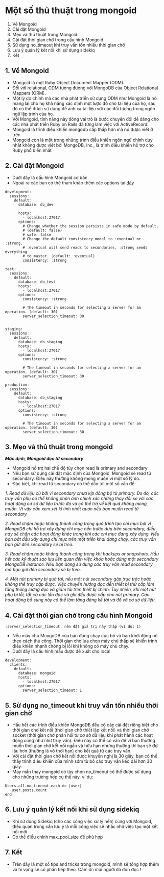 # Một số thủ thuật trong mongoid
1. Về Mongoid
2. Cài đặt Mongoid
3. Mẹo và thủ thuật trong Mongoid
4. Cài đặt thời gian chờ trong cấu hình Mongoid
5. Sử dụng no_timeout khi truy vấn tốn nhiều thời gian chờ
6. Lưu ý quản lý kết nối khi sử dụng sidekiq
7. Kết
## 1. Về Mongoid
-  Mongoid là một Ruby Object Document Mapper (ODM). 
-  Đối với relational, ODM tương đương với MongoDB của Object Relational Mappers (ORM). 
-  Một lý do chính mà các nhà phát triển sử dụng ODM như Mongoid là nó mang lại cho họ khả năng xác định một lược đồ cho tài liệu của họ, sau đó có thể được sử dụng để ánh xạ tài liệu với các đối tượng trong ngôn ngữ lập trình của họ. 
-  Với Mongoid, tính năng này đóng vai trò là bước chuyển đổi dễ dàng cho các nhà phát triển Ruby on Rails đã từng làm việc với ActiveRecord.
-  Mongoid là trình điều khiển mongodb cấp thấp hơn mà nó được viết ở trên
-  Mongoid còn là một trong những trình điều khiển ngôn ngữ chính duy nhất không được viết bởi MongoDB, Inc., là trình điều khiển hỗ trợ cho Ruby phổ biến nhất 
## 2. Cài đặt Mongoid
- Dưới đây là cấu hình Mongoid cơ bản 
- Ngoài ra các bạn có thể tham khảo thêm các options tại [đây](https://docs.mongodb.com/mongoid/current/tutorials/mongoid-configuration/)
```
development:
  sessions:
    default:
      database: db_dev

      hosts:
        - localhost:27017
      options:
        # Change whether the session persists in safe mode by default.
        # (default: false)
        # safe: false
        # Change the default consistency model to :eventual or :strong.
        # :eventual will send reads to secondaries, :strong sends everything
        # to master. (default: :eventual)
        consistency: :strong

test:
  sessions:
    default:
      database: db_test
      hosts:
        - localhost:27017
      options:
        consistency: :strong
        
        # The timeout in seconds for selecting a server for an operation. (default: 30)
        server_selection_timeout: 30


staging:
  sessions:
    default:
      database: db_staging
      hosts:
        - localhost:27017
      options:
        consistency: :strong
        
        # The timeout in seconds for selecting a server for an operation. (default: 30)
        server_selection_timeout: 30

production:
  sessions:
    default:
      database: db_staging
      hosts:
        - localhost:27017
      options:
        consistency: :strong
        
        # The timeout in seconds for selecting a server for an operation. (default: 30)
        server_selection_timeout: 30
```
## 3. Mẹo và thủ thuật trong mongoid
***Mặc định, Mongoid đọc từ secondary***
- Mongoid hỗ trợ hai chế độ tùy chọn read là primary and secondary
- Nếu bạn sử dụng cài đặt mặc định của Mongoid, Mongoid sẽ read từ secondary. Điều này thường không mong muốn vì một số lý do. 
- Đặc biệt, khi read từ secondary có thể dẫn tới một số vấn đề:

*1. Read dữ liệu cũ bởi vì secondary chưa kịp đồng bộ từ primary. Do đó, các truy vấn phụ có thể không phản ánh chính xác những thay đổi so với các hoạt động cơ sở dữ liệu trước đó và có thể trả về kết quả không mong muốn. Vì vậy cần xem xét kĩ tính nhất quán nếu bạn muốn read từ secondary*

*2. Read chậm hoặc không thành công trong quá trình tạo chỉ mục bởi vì MongoDB chỉ hỗ trợ xây dựng chỉ mục nền trước dựa trên secondary, điều này sẽ chặn các hoạt động khác trong khi các chỉ mục đang xây dựng. Nếu bạn bắt đầu xây dựng chỉ mục trên một triển khai đang chạy, các truy vấn bạn gửi đến secondary sẽ bị treo.*

*3. Read chậm hoặc không thành công trong khi backups or snapshots. Hầu hết các kỹ thuật sao lưu liên quan đến việc khóa hoặc dừng một secondary MongoDB instance. Nếu bạn đang sử dụng các truy vấn read secondary mà bạn gửi đến secondary sẽ bị treo.*

*4. Một nút primary bị quá tải, nếu một nút secondary gặp trục trặc hoặc không thể truy cập được. Việc chuyển hướng đọc đến thiết bị thứ cấp làm tăng thông lượng đọc và giảm tải trên thiết bị chính. Tuy nhiên, khi một nút phụ bị lỗi, tất cả các lần đọc và ghi đều được cấp cho nút primary. Các hoạt động bổ sung này có thể làm tăng đáng kể tải và đổ vỡ cơ sở dữ liệu.*
## 4. Cài đặt thời gian chờ trong cấu hình Mongoid
```
:server_selection_timeout: nên đặt giá trị này thấp (ví dụ: 1)
```

- Nếu máy chủ MongoDB của bạn đang chạy cục bộ và bạn khởi động nó theo cách thủ công. Thời gian chờ lựa chọn máy chủ thấp sẽ khiến trình điều khiển nhanh chóng bị lỗi khi không có máy chủ chạy.
- Dưới đây là cấu hình mẫu được đề xuất cho local:
```
development:
  clients:
    default:
      database: mongoid
      hosts:
        - localhost:27017
      options:
        server_selection_timeout: 1
```
## 5. Sử dụng no_timeout khi truy vấn tốn nhiều thời gian chờ
- Hầu hết các trình điều khiển MongoDB đều có các cài đặt riêng biệt cho thời gian chờ kết nối (thời gian chờ thiết lập kết nối) và thời gian chờ socket (thời gian chờ phản hồi từ cơ sở dữ liệu khi phát hành các hoạt động cũng như như truy vấn). Điều này có thể có vấn đề vì bạn thường muốn thời gian chờ kết nối ngắn và hữu hạn nhưng thường thì bạn sẽ đợi lâu hơn (thường là vô thời hạn) cho kết quả từ các truy vấn.
- Với cài đặt thời gian chờ kết nối được khuyến nghị là 30 giây, bạn có thể thấy trình điều khiển của mình sớm từ bỏ các truy vấn kéo dài hơn 30 giây.
- May mắn thay mongoid có tùy chọn no_timeout có thể được sử dụng cho những trường hợp cụ thể này.
ví dụ:
```
Users.all.no_timeout.each do |user|
   user.posts.count
end
```

## 6. Lưu ý quản lý kết nối khi sử dụng sidekiq
- Khi sử dụng Sidekiq (cho các công việc xử lý nền) cùng với Mongoid, điều quan trọng cần lưu ý là mỗi công việc sẽ nhắc nhở việc tạo một kết nối mới
- Có thể điều chỉnh max_pool_size để phù hợp
## 7. Kết
- Trên đây là một số tips and tricks trong mongoid, mình sẽ tổng hợp thêm và hi vọng sẽ có phần tiếp theo. Cảm ơn mọi người đã đón đọc !